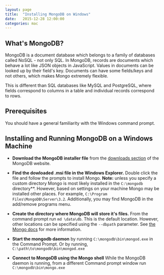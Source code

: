 ```yaml
---
layout: page
title:  "Installing MongoDB on Windows"
date:   2015-12-28 12:00:00
categories: mac
---
```

## What's MongoDB?
MongoDB is a document database which belongs to a family of databases called NoSQL - not only SQL.  In MongoDB, records are documents which behave a lot like JSON objects in JavaScript.  Values in documents can be looked up by their field's key.  Documents can have some fields/keys and not others, which makes Mongo extremely flexible.  

This is different than SQL databases like MySQL and PostgreSQL, where fields correspond to columns in a table and individual records correspond to rows.

## Prerequisites
You should have a general familiarity with the Windows command prompt.

## Installing and Running MongoDB on a Windows Machine

* **Download the MongoDB installer file** from the [downloads section](https://www.mongodb.org/downloads#production) of the MongoDB website.

* **Find the dowloaded .msi file in the Windows Explorer.**  Double click the file and follow the prompts to install Mongo.  **Note:** unless you specify a custom directory Mongo is most likely installed in the `C:\mongodb` directory**.  However, based on settings on your machine Mongo may be installed other places.  For example, `C:\Program Files\MongoDB\Server\3.2`.  Additionally, you may find MongoDB in the add/remove programs menu.

* **Create the directory where MongoDB will store it's files.**  From the command prompt run `md \data\db`.  This is the default location.  However, other locations can be specified using the `--dbpath` parameter.  See [the Mongo docs](https://docs.mongodb.org/v3.0/tutorial/install-mongodb-on-windows/#set-up-the-mongodb-environment) for more information.

* **Start the mongodb daemon** by running `C:\mongodb\bin\mongod.exe` in the Command Prompt.  Or by running, `C:\path\to\mongodb\bin\mongod.exe`

* **Connect to MongoDB using the Mongo shell** While the MongoDB daemon is running, from a different Command prompt window run `C:\mongodb\bin\mongo.exe`
